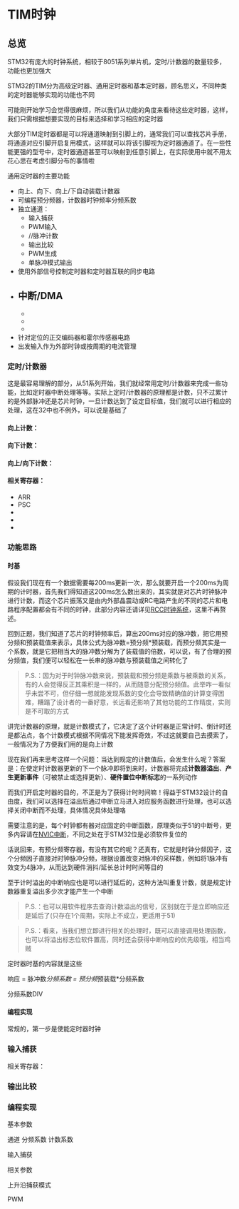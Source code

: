 # TIM时钟
<!-- 先抛出总览，再名词解释，详细说明 -->
## 总览

STM32有庞大的时钟系统，相较于8051系列单片机，定时/计数器的数量较多，功能也更加强大

STM32的TIM分为高级定时器、通用定时器和基本定时器，顾名思义，不同种类的定时器能够实现的功能也不同

可能刚开始学习会觉得很麻烦，所以我们从功能的角度来看待这些定时器，这样，我们只需根据想要实现的目标来选择和学习相应的定时器

大部分TIM定时器都是可以将通道映射到引脚上的，通常我们可以查找芯片手册，将通道对应引脚开启复用模式，这样就可以将该引脚视为定时器通道了。在一些性能更强的型号中，定时器通道甚至可以映射到任意引脚上，在实际使用中就不用太花心思在考虑引脚分布的事情啦


通用定时器的主要功能

* 向上、向下、向上/下自动装载计数器
* 可编程预分频器，计数器时钟频率分频系数
* 独立通道：
  - 输入捕获
   +  PWM输入
   +  //脉冲计数
  - 输出比较
  - PWM生成
  - 单脉冲模式输出
* 使用外部信号控制定时器和定时器互联的同步电路
* 中断/DMA
  - 
  - 
  - 
  - 
* 针对定位的正交编码器和霍尔传感器电路
* 出发输入作为外部时钟或按周期的电流管理

### 定时/计数器

这是最容易理解的部分，从51系列开始，我们就经常用定时/计数器来完成一些功能，比如定时器中断处理等等。实际上定时/计数器的原理都是计数，只不过累计的是外部脉冲还是芯片时钟，一旦计数达到了设定目标值，我们就可以进行相应的处理，这在32中也不例外，可以说是基础了

#### 向上计数：

#### 向下计数：

#### 向上/向下计数：

#### 相关寄存器：

* ARR
* PSC
* 
* 
* 

### 功能思路

#### 时基

假设我们现在有一个数据需要每200ms更新一次，那么就要开启一个200ms为周期的计时器，首先我们得知道这200ms怎么数出来的，其实就是对芯片时钟脉冲进行计数，而这个芯片振荡又是由内外部晶震动或RC电路产生的不同的芯片和电路程序配置都会有不同的时钟，此部分内容还请详见[RCC时钟系统]()，这里不再赘述。

回到正题，我们知道了芯片的时钟频率后，算出200ｍs对应的脉冲数，把它用预分频和预装载值来表示，具体公式为脉冲数=预分频*预装载，而预分频其实是一个系数，就是它把相当大的脉冲数分解为了装载值的倍数，可以说，有了合理的预分频值，我们便可以轻松在一长串的脉冲数与预装载值之间转化了

> P.S.：因为对于时钟脉冲数来说，预装载和预分频是乘数与被乘数的关系，有的人会觉得反正其乘积是一样的，从而随意分配预分频值。此举咋一看似乎未尝不可，但仔细一想就能发现系数的变化会导致精确值的计算变得困难，糟蹋了设计者的一番好意，长远看还影响了其他功能的工作精度，实则是不可取的方式

讲完计数器的原理，就是计数模式了，它决定了这个计时器是正常计时、倒计时还是都沾点，各个计数模式根据不同情况下能发挥奇效，不过这就要自己去摸索了，一般情况为了方便我们用的是向上计数

现在我们再来思考这样一个问题：当达到规定的计数值后，会发生什么呢？答案是：在使定时计数器更新的下一个脉冲即将到来时，计数器将完成**计数器溢出**、**产生更新事件**（可被禁止或选择更新）、**硬件置位中断标志**的一系列动作

而我们开启定时器的目的，不正是为了获得计时时间嘛！得益于STM32设计的自由度，我们可以选择在溢出后通过中断立马进入对应服务函数进行处理，也可以选择关闭中断而不处理，具体情况具体处理咯

需要注意的是，每个时钟都有器对应固定的中断函数，原理类似于51的中断号，更多内容请在[NVIC中断]()，不同之处在于STM32位是必须软件复位的

话说回来，有预分频寄存器，有没有其它的呢？还真有，它就是时钟分频因子，这个分频因子直接对时钟脉冲分频，根据设置改变对脉冲的采样数，例如将1脉冲有效变为4脉冲，从而达到硬件消抖/延长总计时时间等目的

至于计时溢出的中断响应也是可以进行延后的，这种方法叫重复计数，就是规定计数器重复溢出多少次才能产生一个中断



> P.S.：也可以用软件程序去查询计数溢出的信号，区别就在于是立即响应还是延后了(只存在1个周期，实际上不成立，更适用于51)

> P.S.：看来，当我们想立即进行相关的处理时，既可以直接调用处理函数，也可以将溢出标志位软件置高，同时还会获得中断响应的优先级哦，相当鸡贼


定时器时基的内容就是这些

响应 = 脉冲数*分频系数 = 预分频*预装载*分频系数

分频系数DIV

#### 编程实现

常规的，第一步是使能定时器时钟


### 输入捕获

相关寄存器：



### 输出比较









### 编程实现

基本参数

通道
分频系数
计数系数

输入捕获

相关参数

上升沿捕获模式


PWM


